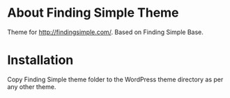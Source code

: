 # About Finding Simple Theme

Theme for http://findingsimple.com/. Based on Finding Simple Base.

# Installation

Copy Finding Simple theme folder to the WordPress theme directory as per any other theme.